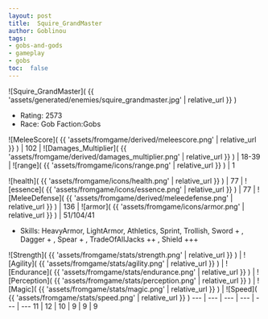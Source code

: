 ```yaml
---
layout: post
title:  Squire_GrandMaster
author: Goblinou
tags:
- gobs-and-gods
- gameplay
- gobs
toc:  false
---
```


![Squire_GrandMaster]( {{ 'assets/generated/enemies/squire_grandmaster.jpg' | relative_url }} )
- Rating: 2573
- Race: Gob  Faction:Gobs

![MeleeScore]( {{ 'assets/fromgame/derived/meleescore.png' | relative_url }} ) | 102 | ![Damages_Multiplier]( {{ 'assets/fromgame/derived/damages_multiplier.png' | relative_url }} ) | 18-39 | ![range]( {{ 'assets/fromgame/icons/range.png' | relative_url }} ) | 1


![health]( {{ 'assets/fromgame/icons/health.png' | relative_url }} ) | 77 | ![essence]( {{ 'assets/fromgame/icons/essence.png' | relative_url }} ) | 77 | ![MeleeDefense]( {{ 'assets/fromgame/derived/meleedefense.png' | relative_url }} ) | 136 | ![armor]( {{ 'assets/fromgame/icons/armor.png' | relative_url }} ) | 51/104/41

* Skills: HeavyArmor, LightArmor, Athletics, Sprint, Trollish, Sword + , Dagger + , Spear + , TradeOfAllJacks ++ , Shield +++ 

![Strength]( {{ 'assets/fromgame/stats/strength.png' | relative_url }} ) | ![Agility]( {{ 'assets/fromgame/stats/agility.png' | relative_url }} ) | ![Endurance]( {{ 'assets/fromgame/stats/endurance.png' | relative_url }} ) | ![Perception]( {{ 'assets/fromgame/stats/perception.png' | relative_url }} ) | ![Magic]( {{ 'assets/fromgame/stats/magic.png' | relative_url }} ) | ![Speed]( {{ 'assets/fromgame/stats/speed.png' | relative_url }} )
--- | --- | --- | --- | --- | ---
11 | 12 | 10 | 9 | 9 | 9
